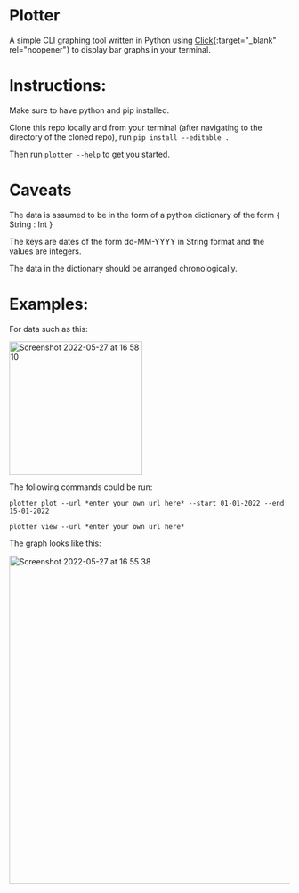 Plotter 
========

A simple CLI graphing tool written in Python using [Click](https://click.palletsprojects.com/en/8.1.x/){:target="_blank" rel="noopener"} to display bar graphs in your terminal.


Instructions:
=============

Make sure to have python and pip installed.

Clone this repo locally and from your terminal (after navigating to the directory of the cloned repo), run `pip install --editable .`

Then run `plotter --help` to get you started.

Caveats
========

The data is assumed to be in the form of a python dictionary of the form { String : Int }

The keys are dates of the form dd-MM-YYYY in String format and the values are integers.

The data in the dictionary should be arranged chronologically.

Examples:
=========

For data such as this:  

<img width="239" alt="Screenshot 2022-05-27 at 16 58 10" src="https://user-images.githubusercontent.com/77014953/170725446-2f103bf4-71ae-493b-bb0a-f9b53c02aed1.png">

The following commands could be run: 

`plotter plot --url *enter your own url here* --start 01-01-2022 --end 15-01-2022`

`plotter view --url *enter your own url here*`

The graph looks like this:  

<img width="590" alt="Screenshot 2022-05-27 at 16 55 38" src="https://user-images.githubusercontent.com/77014953/170725153-3e02c7a0-4489-4750-aba3-45a92af59e61.png">


